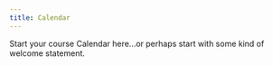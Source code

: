 ```yaml
---
title: Calendar
---
```


Start your course Calendar here...or perhaps start with some kind of welcome statement.
